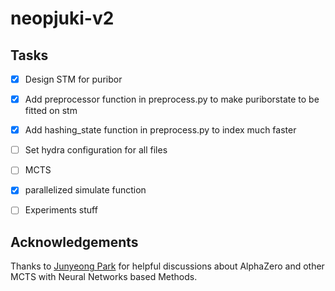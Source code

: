 # neopjuki-v2


## Tasks

- [X] Design STM for puribor

- [X] Add preprocessor function in preprocess.py to make puriborstate to be fitted on stm

- [X] Add hashing_state function in preprocess.py to index much faster

- [ ] Set hydra configuration for all files

- [ ] MCTS

- [X] parallelized simulate function

- [ ] Experiments stuff 

## Acknowledgements

Thanks to [Junyeong Park](https://github.com/frechele) for helpful discussions about AlphaZero and other MCTS with Neural Networks based Methods.

